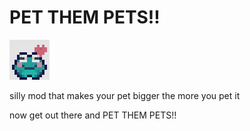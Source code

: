# PET THEM PETS!!

![icon_medium.png](icon_medium.png)

silly mod that makes your pet bigger the more you pet it

now get out there and PET THEM PETS!!
